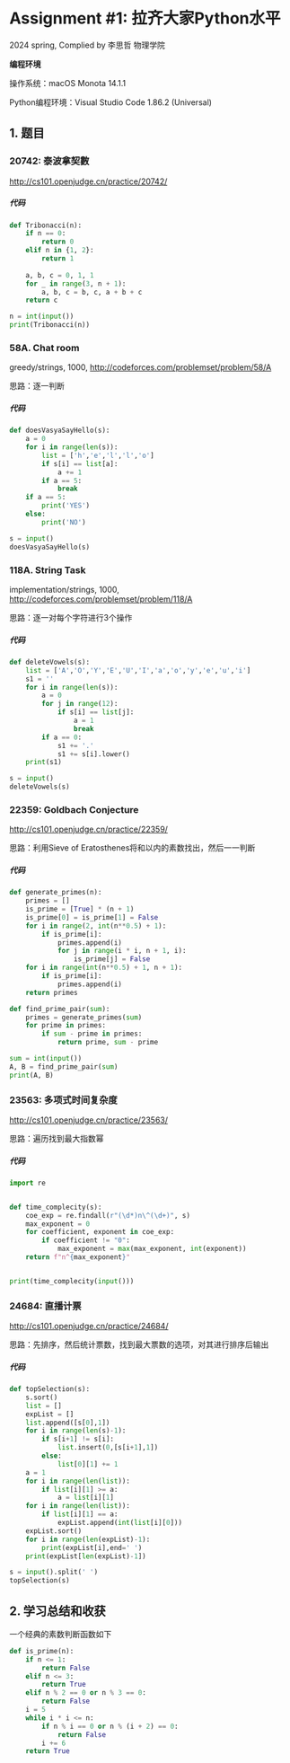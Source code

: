 # Assignment #1: 拉齐大家Python水平

2024 spring, Complied by 李思哲 物理学院



**编程环境**

操作系统：macOS Monota 14.1.1

Python编程环境：Visual Studio Code 1.86.2 (Universal)



## 1. 题目

### 20742: 泰波拿契數

http://cs101.openjudge.cn/practice/20742/


##### 代码

```python
def Tribonacci(n):
    if n == 0:
        return 0
    elif n in {1, 2}:
        return 1
    
    a, b, c = 0, 1, 1
    for _ in range(3, n + 1):
        a, b, c = b, c, a + b + c
    return c

n = int(input())
print(Tribonacci(n))

```




### 58A. Chat room

greedy/strings, 1000, http://codeforces.com/problemset/problem/58/A


思路：逐一判断


##### 代码

```python
def doesVasyaSayHello(s):
    a = 0
    for i in range(len(s)):
        list = ['h','e','l','l','o']
        if s[i] == list[a]:
            a += 1
        if a == 5:
            break
    if a == 5:
        print('YES')
    else:
        print('NO')

s = input()
doesVasyaSayHello(s)
```



### 118A. String Task

implementation/strings, 1000, http://codeforces.com/problemset/problem/118/A


思路：逐一对每个字符进行3个操作


##### 代码

```python
def deleteVowels(s):
    list = ['A','O','Y','E','U','I','a','o','y','e','u','i']
    s1 = ''
    for i in range(len(s)):
        a = 0
        for j in range(12):
            if s[i] == list[j]:
                a = 1
                break
        if a == 0:
            s1 += '.'
            s1 += s[i].lower()
    print(s1)

s = input()
deleteVowels(s)
```




### 22359: Goldbach Conjecture

http://cs101.openjudge.cn/practice/22359/

思路：利用Sieve of Eratosthenes将和以内的素数找出，然后一一判断

##### 代码


```python
def generate_primes(n):
    primes = []
    is_prime = [True] * (n + 1)
    is_prime[0] = is_prime[1] = False
    for i in range(2, int(n**0.5) + 1):
        if is_prime[i]:
            primes.append(i)
            for j in range(i * i, n + 1, i):
                is_prime[j] = False
    for i in range(int(n**0.5) + 1, n + 1):
        if is_prime[i]:
            primes.append(i)
    return primes

def find_prime_pair(sum):
    primes = generate_primes(sum)
    for prime in primes:
        if sum - prime in primes:
            return prime, sum - prime

sum = int(input())
A, B = find_prime_pair(sum)
print(A, B)

```




### 23563: 多项式时间复杂度

http://cs101.openjudge.cn/practice/23563/



思路：遍历找到最大指数幂



##### 代码

```python
import re


def time_complecity(s):
    coe_exp = re.findall(r"(\d*)n\^(\d+)", s)
    max_exponent = 0
    for coefficient, exponent in coe_exp:
        if coefficient != "0":
            max_exponent = max(max_exponent, int(exponent))
    return f"n^{max_exponent}"


print(time_complecity(input()))

```




### 24684: 直播计票

http://cs101.openjudge.cn/practice/24684/



思路：先排序，然后统计票数，找到最大票数的选项，对其进行排序后输出



##### 代码

```python
def topSelection(s):
    s.sort()
    list = []
    expList = []
    list.append([s[0],1])
    for i in range(len(s)-1):
        if s[i+1] != s[i]:
            list.insert(0,[s[i+1],1])
        else:
            list[0][1] += 1
    a = 1
    for i in range(len(list)):
        if list[i][1] >= a:
            a = list[i][1]
    for i in range(len(list)):
        if list[i][1] == a:
            expList.append(int(list[i][0]))
    expList.sort()
    for i in range(len(expList)-1):
        print(expList[i],end=' ')
    print(expList[len(expList)-1])

s = input().split(' ')
topSelection(s)
```




## 2. 学习总结和收获

一个经典的素数判断函数如下

```python
def is_prime(n):
    if n <= 1:
        return False
    elif n <= 3:
        return True
    elif n % 2 == 0 or n % 3 == 0:
        return False
    i = 5
    while i * i <= n:
        if n % i == 0 or n % (i + 2) == 0:
            return False
        i += 6
    return True

```


